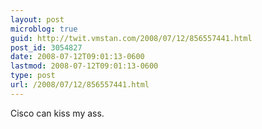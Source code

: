 ```yaml
---
layout: post
microblog: true
guid: http://twit.vmstan.com/2008/07/12/856557441.html
post_id: 3054827
date: 2008-07-12T09:01:13-0600
lastmod: 2008-07-12T09:01:13-0600
type: post
url: /2008/07/12/856557441.html
---
```

Cisco can kiss my ass.
